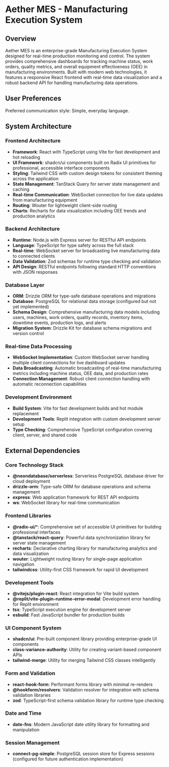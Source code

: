 # Aether MES - Manufacturing Execution System

## Overview

Aether MES is an enterprise-grade Manufacturing Execution System designed for real-time production monitoring and control. The system provides comprehensive dashboards for tracking machine status, work orders, quality metrics, and overall equipment effectiveness (OEE) in manufacturing environments. Built with modern web technologies, it features a responsive React frontend with real-time data visualization and a robust backend API for handling manufacturing data operations.

## User Preferences

Preferred communication style: Simple, everyday language.

## System Architecture

### Frontend Architecture
- **Framework**: React with TypeScript using Vite for fast development and hot reloading
- **UI Framework**: shadcn/ui components built on Radix UI primitives for professional, accessible interface components
- **Styling**: Tailwind CSS with custom design tokens for consistent theming across the application
- **State Management**: TanStack Query for server state management and caching
- **Real-time Communication**: WebSocket connection for live data updates from manufacturing equipment
- **Routing**: Wouter for lightweight client-side routing
- **Charts**: Recharts for data visualization including OEE trends and production analytics

### Backend Architecture
- **Runtime**: Node.js with Express server for RESTful API endpoints
- **Language**: TypeScript for type safety across the full stack
- **Real-time**: WebSocket server for broadcasting live manufacturing data to connected clients
- **Data Validation**: Zod schemas for runtime type checking and validation
- **API Design**: RESTful endpoints following standard HTTP conventions with JSON responses

### Database Layer
- **ORM**: Drizzle ORM for type-safe database operations and migrations
- **Database**: PostgreSQL for relational data storage (configured but not yet implemented)
- **Schema Design**: Comprehensive manufacturing data models including users, machines, work orders, quality records, inventory items, downtime events, production logs, and alerts
- **Migration System**: Drizzle Kit for database schema migrations and version control

### Real-time Data Processing
- **WebSocket Implementation**: Custom WebSocket server handling multiple client connections for live dashboard updates
- **Data Broadcasting**: Automatic broadcasting of real-time manufacturing metrics including machine status, OEE data, and production rates
- **Connection Management**: Robust client connection handling with automatic reconnection capabilities

### Development Environment
- **Build System**: Vite for fast development builds and hot module replacement
- **Development Tools**: Replit integration with custom development server setup
- **Type Checking**: Comprehensive TypeScript configuration covering client, server, and shared code

## External Dependencies

### Core Technology Stack
- **@neondatabase/serverless**: Serverless PostgreSQL database driver for cloud deployment
- **drizzle-orm**: Type-safe ORM for database operations and schema management
- **express**: Web application framework for REST API endpoints
- **ws**: WebSocket library for real-time communication

### Frontend Libraries
- **@radix-ui/***: Comprehensive set of accessible UI primitives for building professional interfaces
- **@tanstack/react-query**: Powerful data synchronization library for server state management
- **recharts**: Declarative charting library for manufacturing analytics and data visualization
- **wouter**: Lightweight routing library for single-page application navigation
- **tailwindcss**: Utility-first CSS framework for rapid UI development

### Development Tools
- **@vitejs/plugin-react**: React integration for Vite build system
- **@replit/vite-plugin-runtime-error-modal**: Development error handling for Replit environment
- **tsx**: TypeScript execution engine for development server
- **esbuild**: Fast JavaScript bundler for production builds

### UI Component System
- **shadcn/ui**: Pre-built component library providing enterprise-grade UI components
- **class-variance-authority**: Utility for creating variant-based component APIs
- **tailwind-merge**: Utility for merging Tailwind CSS classes intelligently

### Form and Validation
- **react-hook-form**: Performant forms library with minimal re-renders
- **@hookform/resolvers**: Validation resolver for integration with schema validation libraries
- **zod**: TypeScript-first schema validation library for runtime type checking

### Date and Time
- **date-fns**: Modern JavaScript date utility library for formatting and manipulation

### Session Management
- **connect-pg-simple**: PostgreSQL session store for Express sessions (configured for future authentication implementation)